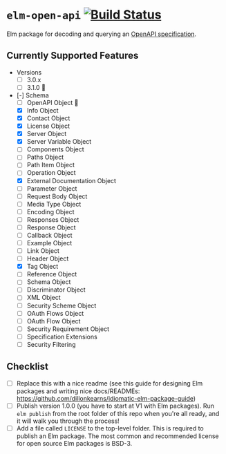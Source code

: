 # `elm-open-api` [![Build Status](https://github.com/wolfadex/elm-open-api/workflows/CI/badge.svg)](https://github.com/wolfadex/elm-open-api/actions?query=branch%3Amain)

Elm package for decoding and querying an [OpenAPI specification](https://www.openapis.org/).

## Currently Supported Features

- Versions
  - [ ] 3.0.x
  - [ ] 3.1.0 🚧
- [-] Schema
  - [ ] OpenAPI Object 🚧
  - [x] Info Object
  - [x] Contact Object
  - [x] License Object
  - [x] Server Object
  - [x] Server Variable Object
  - [ ] Components Object
  - [ ] Paths Object
  - [ ] Path Item Object
  - [ ] Operation Object
  - [x] External Documentation Object
  - [ ] Parameter Object
  - [ ] Request Body Object
  - [ ] Media Type Object
  - [ ] Encoding Object
  - [ ] Responses Object
  - [ ] Response Object
  - [ ] Callback Object
  - [ ] Example Object
  - [ ] Link Object
  - [ ] Header Object
  - [x] Tag Object
  - [ ] Reference Object
  - [ ] Schema Object
  - [ ] Discriminator Object
  - [ ] XML Object
  - [ ] Security Scheme Object
  - [ ] OAuth Flows Object
  - [ ] OAuth Flow Object
  - [ ] Security Requirement Object
  - [ ] Specification Extensions
  - [ ] Security Filtering

## Checklist

- [ ] Replace this with a nice readme (see this guide for designing Elm packages and writing nice docs/READMEs: <https://github.com/dillonkearns/idiomatic-elm-package-guide>)
- [ ] Publish version 1.0.0 (you have to start at V1 with Elm packages). Run `elm publish` from the root folder of this repo when you're all ready, and it will walk you through the process!
- [ ] Add a file called `LICENSE` to the top-level folder. This is required to publish an Elm package. The most common and recommended license for open source Elm packages is BSD-3.
